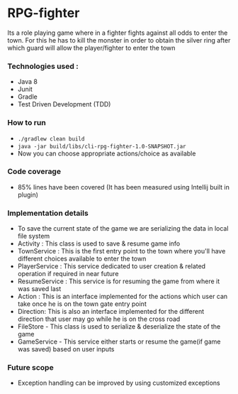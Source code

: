 # RPG-fighter
Its a role playing game where in a fighter fights against all odds to enter the town. For this he has to kill the monster in order to obtain the silver ring after which guard will allow the player/fighter to enter the town 

### Technologies used :
- Java 8
- Junit
- Gradle
- Test Driven Development (TDD)

### How to run
- `./gradlew clean build`
- `java -jar build/libs/cli-rpg-fighter-1.0-SNAPSHOT.jar`
- Now you can choose appropriate actions/choice as available

### Code coverage
- 85% lines have been covered (It has been measured using Intellij built in plugin)

### Implementation details
- To save the current state of the game we are serializing the data in local file system
- Activity : This class is used to save & resume game info
- TownService : This is the first entry point to the town where you'll have different choices available to enter the town
- PlayerService : This service dedicated to user creation & related operation if required in near future
- ResumeService : This service is for resuming the game from where it was saved last
- Action : This is an interface implemented for the actions which user can take once he is on the town gate entry point
- Direction: This is also an interface implemented for the different direction that user may go while he is on the cross road
- FileStore - This class is used to serialize & deserialize the state of the game
- GameService - This service either starts or resume the game(if game was saved) based on user inputs

### Future scope
- Exception handling can be improved by using customized exceptions

